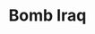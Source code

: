 ---
ee_id: '4038'
site: '1'
type: '2'
long_id: 2005-020-Bomb Iraq
url: 2005-020-bomb-iraq
title: Bomb Iraq
year: '2005'
medium: Hyercard Readymade
commission:
dims:
pitch: "​Actual hyper-card program I found on a computer I bought at the Salvation
  Army. Click on the link above 2 c the (great) 2014 online restoration of this work
  by Dragan Espenschied!!!!!."
ps:
live_url: https://sites.rhizome.org/emulating-bomb-iraq-arcangel/
related:
youtube:
imgs: bomb-iraq-2005-020-screenshot-database-ih--ej80.jpg
subheading:
display_year: '2005'
download:
add_credit:
add_credits:
related_code:
layout: things-i-made
---
